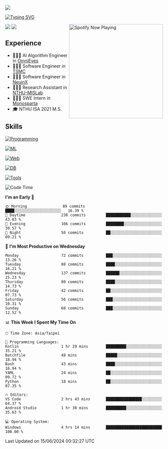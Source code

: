 ![](https://komarev.com/ghpvc/?username=peter0512lee&color=ff69b4)

[![Typing SVG](https://readme-typing-svg.herokuapp.com?color=F742BA&size=20&lines=Hi!+I'm+JYL)](https://git.io/typing-svg)

[<img src="https://spotify-now-playing.peter0512lee.vercel.app/api/spotify-playing" alt="Spotify Now Playing" width="300" align="right" />](https://open.spotify.com/user/21iyoswqgnkoe7peuesmqnhgy)

![](https://leetcard.jacoblin.cool/peter0512lee?theme=dark)
![](https://github-readme-activity-graph.vercel.app/graph?username=peter0512lee&theme=github)

## Experience
- 🧑🏻‍💻 AI Algorithm Engineer in [OmniEyes](https://www.theomnieyes.com/)
- 🧑🏻‍💻 Software Engineer in [TSMC](https://www.tsmc.com/)
- 🧑🏻‍💻 Software Engineer in [NeuinX](https://neuinx.com/)
- 🧑🏻‍💻 Research Assistant in [NTHU-MISLab](https://mislab.cs.nthu.edu.tw/)
- 🧑🏻‍💻 SWE Intern in [Monosparta](https://monosparta.org/)
- 🎓 NTHU ISA 2021 M.S.

## Skills
[![Programming](https://skillicons.dev/icons?i=py,kotlin,js)](https://skillicons.dev)

[![ML](https://skillicons.dev/icons?i=pytorch,opencv,sklearn)](https://skillicons.dev)

[![Web](https://skillicons.dev/icons?i=html,css,react,tailwind,nodejs,vite)](https://skillicons.dev)

[![DB](https://skillicons.dev/icons?i=firebase,sqlite,mysql,mongodb)](https://skillicons.dev)

[![Tools](https://skillicons.dev/icons?i=git,github,githubactions,vercel,docker,kubernetes,vscode,postman,anaconda,androidstudio)](https://skillicons.dev)

<!--
<table><tr><td valign="top" width="50%">

<img src="https://github-readme-stats-sigma-five.vercel.app/api?username=peter0512lee&hide_border=true&show_icons=true&locale=en&layout=compact&theme=dracula" align="left" style="width: 100%" />

</td><td valign="top" width="50%">

<img src="https://github-readme-stats-sigma-five.vercel.app/api/top-langs?username=peter0512lee&hide_border=true&show_icons=true&locale=en&layout=compact&theme=dracula" align="left" style="width: 100%" />

</td></tr></table>  
-->

<!--START_SECTION:waka-->
![Code Time](http://img.shields.io/badge/Code%20Time-1%2C103%20hrs%2026%20mins-blue)

**I'm an Early 🐤** 

```text
🌞 Morning                89 commits          ████░░░░░░░░░░░░░░░░░░░░░   16.39 % 
🌆 Daytime                238 commits         ███████████░░░░░░░░░░░░░░   43.83 % 
🌃 Evening                166 commits         ████████░░░░░░░░░░░░░░░░░   30.57 % 
🌙 Night                  50 commits          ██░░░░░░░░░░░░░░░░░░░░░░░   09.21 % 
```
📅 **I'm Most Productive on Wednesday** 

```text
Monday                   72 commits          ███░░░░░░░░░░░░░░░░░░░░░░   13.26 % 
Tuesday                  88 commits          ████░░░░░░░░░░░░░░░░░░░░░   16.21 % 
Wednesday                137 commits         ██████░░░░░░░░░░░░░░░░░░░   25.23 % 
Thursday                 80 commits          ████░░░░░░░░░░░░░░░░░░░░░   14.73 % 
Friday                   42 commits          ██░░░░░░░░░░░░░░░░░░░░░░░   07.73 % 
Saturday                 56 commits          ███░░░░░░░░░░░░░░░░░░░░░░   10.31 % 
Sunday                   68 commits          ███░░░░░░░░░░░░░░░░░░░░░░   12.52 % 
```


📊 **This Week I Spent My Time On** 

```text
🕑︎ Time Zone: Asia/Taipei

💬 Programming Languages: 
Kotlin                   1 hr 29 mins        █████████░░░░░░░░░░░░░░░░   35.21 % 
Batchfile                48 mins             █████░░░░░░░░░░░░░░░░░░░░   18.94 % 
Bash                     43 mins             ████░░░░░░░░░░░░░░░░░░░░░   16.94 % 
YAML                     24 mins             ██░░░░░░░░░░░░░░░░░░░░░░░   09.72 % 
Python                   18 mins             ██░░░░░░░░░░░░░░░░░░░░░░░   07.35 % 

🔥 Editors: 
VS Code                  2 hrs 43 mins       ████████████████░░░░░░░░░   64.37 % 
Android Studio           1 hr 30 mins        █████████░░░░░░░░░░░░░░░░   35.63 % 

💻 Operating System: 
Windows                  4 hrs 14 mins       █████████████████████████   100.00 % 
```


 Last Updated on 15/06/2024 00:32:27 UTC
<!--END_SECTION:waka-->


<!--
**peter0512lee/peter0512lee** is a ✨ _special_ ✨ repository because its `README.md` (this file) appears on your GitHub profile.

